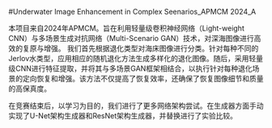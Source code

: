 #Underwater Image Enhancement in Complex Seenarios_APMCM 2024_A


本项目来自2024年APMCM。旨在利用轻量级卷积神经网络（Light-weight CNN）与多场景生成对抗网络（Multi-Scenario GAN）技术，对深海图像进行高效的复原与增强。
我们首先根据退化类型对海床图像进行分类。针对每种不同的Jerlov水类型，应用相应的随机退化方法生成多样化的退化图像。随后，采用轻量级CNN进行特征提取，并将其与多场景GAN框架相结合，以执行针对每种退化场景的定向恢复和增强。该方法不仅提高了恢复效率，还确保了恢复图像细节和质量的高保真度。

在竞赛结束后，以学习为目的，我们进行了更多网络架构尝试。在生成器方面手动实现了U-Net架构生成器和ResNet架构生成器，并替换进行了实验比较。
